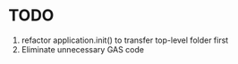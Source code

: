 # TODO

1. refactor application.init() to transfer top-level folder first
3. Eliminate unnecessary GAS code 